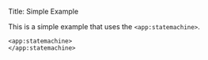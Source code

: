 Title: Simple Example

This is a simple example that uses the `<app:statemachine>`.
	
	<app:statemachine>
	</app:statemachine>
	
